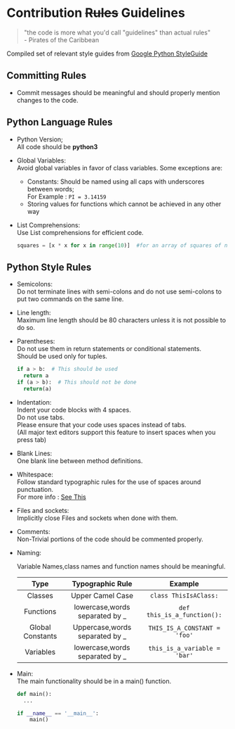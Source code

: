 # Contribution ~~Rules~~ Guidelines
> "the code is more what you'd call "guidelines" than actual rules"  
> \- Pirates of the Caribbean  

Compiled set of relevant style guides from [Google Python StyleGuide](https://google.github.io/styleguide/pyguide.html)

## Committing Rules

* Commit messages should be meaningful
  and should properly mention changes to the code.


## Python Language Rules

* Python Version;  
  All code should be **python3**

* Global Variables:  
  Avoid global variables in favor of class variables. Some exceptions are: 
  * Constants: Should be named using all caps with underscores between words;  
    For Example : `PI = 3.14159`
  * Storing values for functions which cannot be achieved in any other way


* List Comprehensions:  
  Use List comprehensions for efficient code.  
  ```python
  squares = [x * x for x in range(10)]  #for an array of squares of numbers.
  ```


## Python Style Rules

* Semicolons:  
  Do not terminate lines with semi-colons and do not use
  semi-colons to put two commands on the same line.

* Line length:  
  Maximum line length should be 80 characters unless it is not possible to do so.

* Parentheses:  
  Do not use them in return statements or conditional statements.  
  Should be used only for tuples.  
  ```python
  if a > b:  # This should be used
    return a
  if (a > b):  # This should not be done
    return(a)
  ```

* Indentation:  
  Indent your code blocks with 4 spaces.  
  Do not use tabs.  
  Please ensure that your code uses spaces instead of tabs.  
  (All major text editors support this feature to insert spaces when you press tab)

* Blank Lines:  
  One blank line between method definitions.

* Whitespace:  
  Follow standard typographic rules for the use of spaces around punctuation.  
  For more info : [See This](https://google.github.io/styleguide/pyguide.html?showone=Whitespace#Whitespace)

* Files and sockets:  
  Implicitly close Files and sockets when done with them.

* Comments:  
  Non-Trivial portions of the code should be commented properly.

* Naming:  
  
  Variable Names,class names and function names should be meaningful.

  |       Type       |        Typographic Rule        |            Example           |
  | :--------------: | :----------------------------: | :--------------------------: |
  |      Classes     |        Upper Camel Case        |     `class ThisIsAClass:`    |
  |     Functions    | lowercase,words separated by _ |  `def this_is_a_function():` |
  | Global Constants | Uppercase,words separated by _ | `THIS_IS_A_CONSTANT = 'foo'` |
  |     Variables    | lowercase,words separated by _ | `this_is_a_variable = 'bar'` |

* Main:  
  The main functionality should be in a main() function.

  ```python
  def main():
    ...

  if __name__ == '__main__':
      main()
  ```
